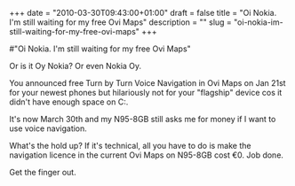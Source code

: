 +++
date = "2010-03-30T09:43:00+01:00"
draft = false
title = "Oi Nokia. I'm still waiting for my free Ovi Maps"
description = ""
slug = "oi-nokia-im-still-waiting-for-my-free-ovi-maps"
+++

#"Oi Nokia. I'm still waiting for my free Ovi Maps"


 <div>Or is it Oy Nokia? Or even Nokia Oy.</div>
<p />
<p>You announced free Turn by Turn Voice Navigation in Ovi Maps on Jan 21st for your newest phones but hilariously not for your "flagship" device cos it didn't have enough space on C:.&nbsp;</p>
<p />
<div>It's now March 30th and my N95-8GB still asks me for money if I want to use voice navigation.&nbsp;</div>
<p />
<div>What's the hold up? If it's technical, all you have to do is make the navigation licence in the current Ovi Maps on N95-8GB cost &euro;0. Job done.<br />
<p />
<div>Get the finger out.</div>
<p />
</div>
 